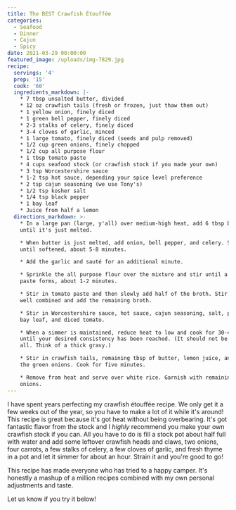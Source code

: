 ```yaml
---
title: The BEST Crawfish Étouffée
categories:
  - Seafood
  - Dinner
  - Cajun
  - Spicy
date: 2021-03-29 00:00:00
featured_image: /uploads/img-7829.jpg
recipe:
  servings: '4'
  prep: '15'
  cook: '60'
  ingredients_markdown: |-
    * 7 tbsp unsalted butter, divided
    * 12 oz crawfish tails (fresh or frozen, just thaw them out)
    * 1 yellow onion, finely diced
    * 1 green bell pepper, finely diced
    * 2-3 stalks of celery, finely diced
    * 3-4 cloves of garlic, minced
    * 1 large tomato, finely diced (seeds and pulp removed)
    * 1/2 cup green onions, finely chopped
    * 1/2 cup all purpose flour
    * 1 tbsp tomato paste
    * 4 cups seafood stock (or crawfish stock if you made your own)
    * 3 tsp Worcestershire sauce
    * 1-2 tsp hot sauce, depending your spice level preference
    * 2 tsp cajun seasoning (we use Tony's)
    * 1/2 tsp kosher salt
    * 1/4 tsp black pepper
    * 1 bay leaf
    * Juice from half a lemon
  directions_markdown: >-
    * In a large pan (large, y'all) over medium-high heat, add 6 tbsp butter
    until it's just melted.

    * When butter is just melted, add onion, bell pepper, and celery. Sauté
    until softened, about 5-8 minutes.

    * Add the garlic and sauté for an additional minute.

    * Sprinkle the all purpose flour over the mixture and stir until a thick
    paste forms, about 1-2 minutes.

    * Stir in tomato paste and then slowly add half of the broth. Stir until
    well combined and add the remaining broth.

    * Stir in Worcestershire sauce, hot sauce, cajun seasoning, salt, pepper,
    bay leaf, and diced tomato.

    * When a simmer is maintained, reduce heat to low and cook for 30-45 minutes
    until your desired consistency has been reached. (It should not be runny at
    all. Think of a thick gravy.)

    * Stir in crawfish tails, remaining tbsp of butter, lemon juice, and half of
    the green onions. Cook for five minutes.

    * Remove from heat and serve over white rice. Garnish with remaining green
    onions.
---
```

I have spent years perfecting my crawfish étouffée recipe. We only get it a few weeks out of the year, so you have to make a lot of it while it's around\! This recipe is great because it's got heat without being overbearing. It's got fantastic flavor from the stock and I&nbsp;*highly*&nbsp;recommend you make your own crawfish stock if you can. All you have to do is fill a stock pot about half full with water and add some leftover crawfish heads and claws, two onions, four carrots, a few stalks of celery, a few cloves of garlic, and fresh thyme in a pot and let it simmer for about an hour. Strain it and you're good to go\!

This recipe has made everyone who has tried to a happy camper. It's honestly a mashup of a million recipes combined with my own personal adjustments and taste.&nbsp;

Let us know if you try it below\!
